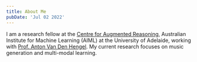 ```yaml
---
title: About Me
pubDate: 'Jul 02 2022'
---
```


<!-- [Click to download my CV](https://onedrive.live.com/download?resid=3178E74E5EC9EA02%21932379&authkey=!AEJaBY63IIaglmQ&em=2) -->

I am a research fellow at the [Centre for Augmented Reasoning](https://www.adelaide.edu.au/aiml/car), Australian Institute for Machine Learning (AIML) at the University of Adelaide, working with [Prof. Anton Van Den Hengel](https://researchers.adelaide.edu.au/profile/anton.vandenhengel). My current research focuses on music generation and multi-modal learning.

